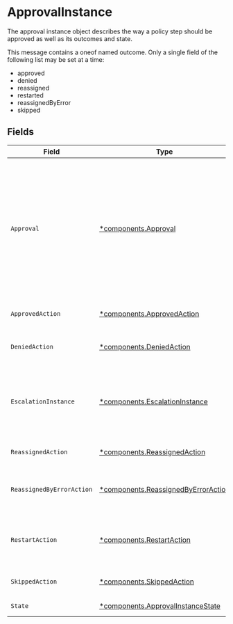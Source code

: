 # ApprovalInstance

The approval instance object describes the way a policy step should be approved as well as its outcomes and state.

This message contains a oneof named outcome. Only a single field of the following list may be set at a time:
  - approved
  - denied
  - reassigned
  - restarted
  - reassignedByError
  - skipped



## Fields

| Field                                                                                                                                                                                                                                                                 | Type                                                                                                                                                                                                                                                                  | Required                                                                                                                                                                                                                                                              | Description                                                                                                                                                                                                                                                           |
| --------------------------------------------------------------------------------------------------------------------------------------------------------------------------------------------------------------------------------------------------------------------- | --------------------------------------------------------------------------------------------------------------------------------------------------------------------------------------------------------------------------------------------------------------------- | --------------------------------------------------------------------------------------------------------------------------------------------------------------------------------------------------------------------------------------------------------------------- | --------------------------------------------------------------------------------------------------------------------------------------------------------------------------------------------------------------------------------------------------------------------- |
| `Approval`                                                                                                                                                                                                                                                            | [*components.Approval](../../models/components/approval.md)                                                                                                                                                                                                           | :heavy_minus_sign:                                                                                                                                                                                                                                                    | The Approval message.<br/><br/>This message contains a oneof named typ. Only a single field of the following list may be set at a time:<br/>  - users<br/>  - manager<br/>  - appOwners<br/>  - group<br/>  - self<br/>  - entitlementOwners<br/>  - expression<br/>  - webhook<br/>  - resourceOwners<br/>  - agent<br/> |
| `ApprovedAction`                                                                                                                                                                                                                                                      | [*components.ApprovedAction](../../models/components/approvedaction.md)                                                                                                                                                                                               | :heavy_minus_sign:                                                                                                                                                                                                                                                    | The approved action indicates that the approvalinstance had an outcome of approved.                                                                                                                                                                                   |
| `DeniedAction`                                                                                                                                                                                                                                                        | [*components.DeniedAction](../../models/components/deniedaction.md)                                                                                                                                                                                                   | :heavy_minus_sign:                                                                                                                                                                                                                                                    | The denied action indicates that the c1.api.policy.v1.ApprovalInstance had an outcome of denied.                                                                                                                                                                      |
| `EscalationInstance`                                                                                                                                                                                                                                                  | [*components.EscalationInstance](../../models/components/escalationinstance.md)                                                                                                                                                                                       | :heavy_minus_sign:                                                                                                                                                                                                                                                    | The EscalationInstance message.<br/><br/>This message contains a oneof named escalation_policy. Only a single field of the following list may be set at a time:<br/>  - replacePolicy<br/>  - reassignToApprovers<br/>                                                |
| `ReassignedAction`                                                                                                                                                                                                                                                    | [*components.ReassignedAction](../../models/components/reassignedaction.md)                                                                                                                                                                                           | :heavy_minus_sign:                                                                                                                                                                                                                                                    | The ReassignedAction object describes the outcome of a policy step that has been reassigned.                                                                                                                                                                          |
| `ReassignedByErrorAction`                                                                                                                                                                                                                                             | [*components.ReassignedByErrorAction](../../models/components/reassignedbyerroraction.md)                                                                                                                                                                             | :heavy_minus_sign:                                                                                                                                                                                                                                                    | The ReassignedByErrorAction object describes the outcome of a policy step that has been reassigned because it had an error provisioning.                                                                                                                              |
| `RestartAction`                                                                                                                                                                                                                                                       | [*components.RestartAction](../../models/components/restartaction.md)                                                                                                                                                                                                 | :heavy_minus_sign:                                                                                                                                                                                                                                                    | The restart action describes the outcome of policy steps for when the task was restarted. This can be applied to multiple steps since restart skips all pending next steps.                                                                                           |
| `SkippedAction`                                                                                                                                                                                                                                                       | [*components.SkippedAction](../../models/components/skippedaction.md)                                                                                                                                                                                                 | :heavy_minus_sign:                                                                                                                                                                                                                                                    | The SkippedAction object describes the outcome of a policy step that has been skipped.                                                                                                                                                                                |
| `State`                                                                                                                                                                                                                                                               | [*components.ApprovalInstanceState](../../models/components/approvalinstancestate.md)                                                                                                                                                                                 | :heavy_minus_sign:                                                                                                                                                                                                                                                    | The state of the approval instance                                                                                                                                                                                                                                    |